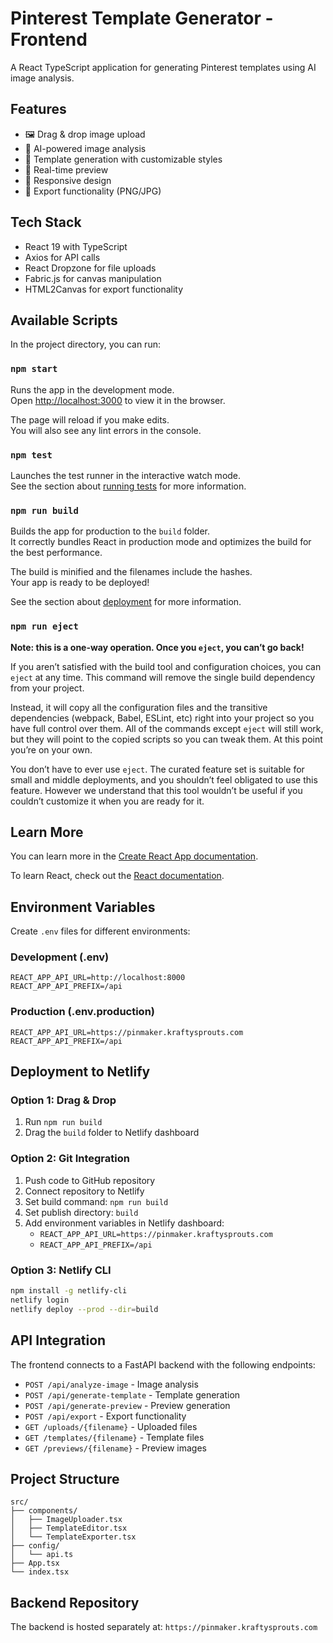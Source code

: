 # Pinterest Template Generator - Frontend

A React TypeScript application for generating Pinterest templates using AI image analysis.

## Features

- 🖼️ Drag & drop image upload
- 🤖 AI-powered image analysis
- 🎨 Template generation with customizable styles
- 🎯 Real-time preview
- 📱 Responsive design
- 💾 Export functionality (PNG/JPG)

## Tech Stack

- React 19 with TypeScript
- Axios for API calls
- React Dropzone for file uploads
- Fabric.js for canvas manipulation
- HTML2Canvas for export functionality

## Available Scripts

In the project directory, you can run:

### `npm start`

Runs the app in the development mode.\
Open [http://localhost:3000](http://localhost:3000) to view it in the browser.

The page will reload if you make edits.\
You will also see any lint errors in the console.

### `npm test`

Launches the test runner in the interactive watch mode.\
See the section about [running tests](https://facebook.github.io/create-react-app/docs/running-tests) for more information.

### `npm run build`

Builds the app for production to the `build` folder.\
It correctly bundles React in production mode and optimizes the build for the best performance.

The build is minified and the filenames include the hashes.\
Your app is ready to be deployed!

See the section about [deployment](https://facebook.github.io/create-react-app/docs/deployment) for more information.

### `npm run eject`

**Note: this is a one-way operation. Once you `eject`, you can’t go back!**

If you aren’t satisfied with the build tool and configuration choices, you can `eject` at any time. This command will remove the single build dependency from your project.

Instead, it will copy all the configuration files and the transitive dependencies (webpack, Babel, ESLint, etc) right into your project so you have full control over them. All of the commands except `eject` will still work, but they will point to the copied scripts so you can tweak them. At this point you’re on your own.

You don’t have to ever use `eject`. The curated feature set is suitable for small and middle deployments, and you shouldn’t feel obligated to use this feature. However we understand that this tool wouldn’t be useful if you couldn’t customize it when you are ready for it.

## Learn More

You can learn more in the [Create React App documentation](https://facebook.github.io/create-react-app/docs/getting-started).

To learn React, check out the [React documentation](https://reactjs.org/).

## Environment Variables

Create `.env` files for different environments:

### Development (.env)
```
REACT_APP_API_URL=http://localhost:8000
REACT_APP_API_PREFIX=/api
```

### Production (.env.production)
```
REACT_APP_API_URL=https://pinmaker.kraftysprouts.com
REACT_APP_API_PREFIX=/api
```

## Deployment to Netlify

### Option 1: Drag & Drop
1. Run `npm run build`
2. Drag the `build` folder to Netlify dashboard

### Option 2: Git Integration
1. Push code to GitHub repository
2. Connect repository to Netlify
3. Set build command: `npm run build`
4. Set publish directory: `build`
5. Add environment variables in Netlify dashboard:
   - `REACT_APP_API_URL=https://pinmaker.kraftysprouts.com`
   - `REACT_APP_API_PREFIX=/api`

### Option 3: Netlify CLI
```bash
npm install -g netlify-cli
netlify login
netlify deploy --prod --dir=build
```

## API Integration

The frontend connects to a FastAPI backend with the following endpoints:

- `POST /api/analyze-image` - Image analysis
- `POST /api/generate-template` - Template generation
- `POST /api/generate-preview` - Preview generation
- `POST /api/export` - Export functionality
- `GET /uploads/{filename}` - Uploaded files
- `GET /templates/{filename}` - Template files
- `GET /previews/{filename}` - Preview images

## Project Structure

```
src/
├── components/
│   ├── ImageUploader.tsx
│   ├── TemplateEditor.tsx
│   └── TemplateExporter.tsx
├── config/
│   └── api.ts
├── App.tsx
└── index.tsx
```

## Backend Repository

The backend is hosted separately at: `https://pinmaker.kraftysprouts.com`
